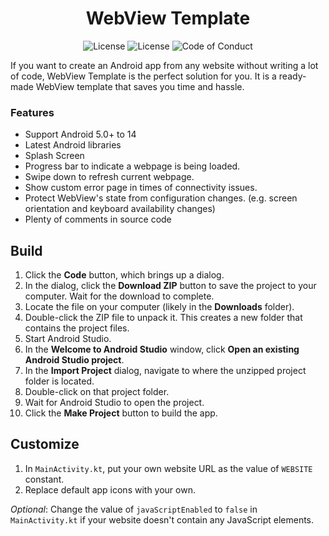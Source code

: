 <h1 align="center">
     WebView Template
</h1>
<p align="center">
     <a style="text-decoration:none" href="https://github.com/djacidfx/webview-template/commits/master">
          <img src="https://img.shields.io/github/last-commit/djacidfx/webview-template?color=informational&label=last%20update" alt="License" />
     </a>
     <a style="text-decoration:none" href="LICENSE">
          <img src="https://img.shields.io/github/license/djacidfx/webview-template" alt="License" />
     </a>
     <a style="text-decoration:none" href="CODE_OF_CONDUCT.md">
          <img src="https://img.shields.io/badge/Contributor%20Covenant-2.0-4baaaa.svg" alt="Code of Conduct" />
     </a>
</p>

If you want to create an Android app from any website without writing a lot of code, WebView Template is the perfect solution for you. It is a ready-made WebView template that saves you time and hassle.

### Features
* Support Android 5.0+ to 14
* Latest Android libraries
* Splash Screen
* Progress bar to indicate a webpage is being loaded.
* Swipe down to refresh current webpage.
* Show custom error page in times of connectivity issues.
* Protect WebView's state from configuration changes. (e.g. screen orientation and keyboard availability changes)
* Plenty of comments in source code

## Build
1. Click the **Code** button, which brings up a dialog.
2. In the dialog, click the **Download ZIP** button to save the project to your computer. Wait for the download to complete.
3. Locate the file on your computer (likely in the **Downloads** folder).
4. Double-click the ZIP file to unpack it. This creates a new folder that contains the project files.
5. Start Android Studio.
6. In the **Welcome to Android Studio** window, click **Open an existing Android Studio project**.
7. In the **Import Project** dialog, navigate to where the unzipped project folder is located.
8. Double-click on that project folder.
9. Wait for Android Studio to open the project.
10. Click the **Make Project** button to build the app.

## Customize
1. In `MainActivity.kt`, put your own website URL as the value of `WEBSITE` constant.
2. Replace default app icons with your own.

*Optional*: Change the value of `javaScriptEnabled` to `false` in `MainActivity.kt` if your website doesn't contain any JavaScript elements.
